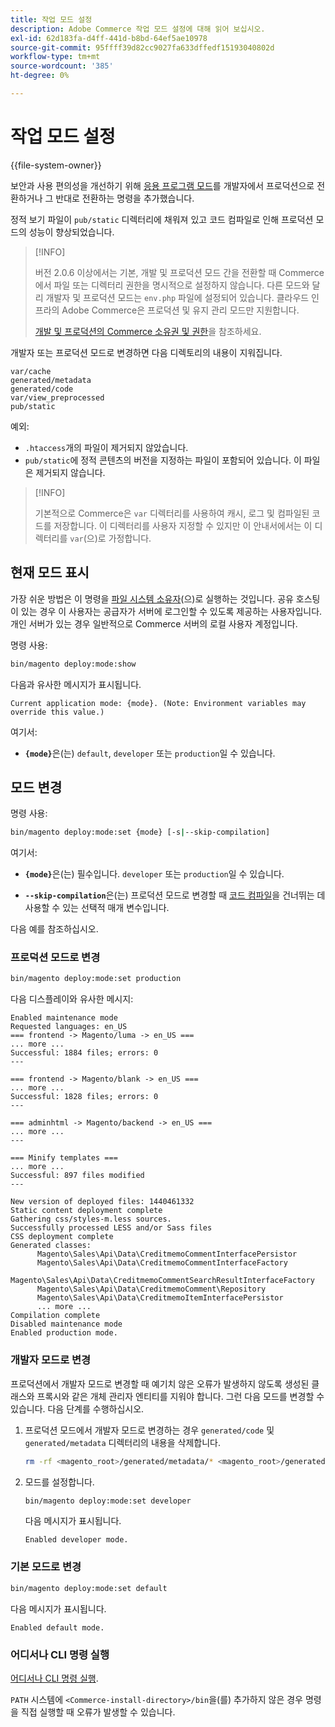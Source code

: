 ```yaml
---
title: 작업 모드 설정
description: Adobe Commerce 작업 모드 설정에 대해 읽어 보십시오.
exl-id: 62d183fa-d4ff-441d-b8bd-64ef5ae10978
source-git-commit: 95ffff39d82cc9027fa633dffedf15193040802d
workflow-type: tm+mt
source-wordcount: '385'
ht-degree: 0%

---
```


# 작업 모드 설정

{{file-system-owner}}

보안과 사용 편의성을 개선하기 위해 [응용 프로그램 모드](../bootstrap/application-modes.md)를 개발자에서 프로덕션으로 전환하거나 그 반대로 전환하는 명령을 추가했습니다.

정적 보기 파일이 `pub/static` 디렉터리에 채워져 있고 코드 컴파일로 인해 프로덕션 모드의 성능이 향상되었습니다.

>[!INFO]
>
>버전 2.0.6 이상에서는 기본, 개발 및 프로덕션 모드 간을 전환할 때 Commerce에서 파일 또는 디렉터리 권한을 명시적으로 설정하지 않습니다. 다른 모드와 달리 개발자 및 프로덕션 모드는 `env.php` 파일에 설정되어 있습니다. 클라우드 인프라의 Adobe Commerce은 프로덕션 및 유지 관리 모드만 지원합니다.
>
>[개발 및 프로덕션의 Commerce 소유권 및 권한](../deployment/file-system-permissions.md)을 참조하세요.

개발자 또는 프로덕션 모드로 변경하면 다음 디렉토리의 내용이 지워집니다.

```terminal
var/cache
generated/metadata
generated/code
var/view_preprocessed
pub/static
```

예외:

- `.htaccess`개의 파일이 제거되지 않았습니다.
- `pub/static`에 정적 콘텐츠의 버전을 지정하는 파일이 포함되어 있습니다. 이 파일은 제거되지 않습니다.

>[!INFO]
>
>기본적으로 Commerce은 `var` 디렉터리를 사용하여 캐시, 로그 및 컴파일된 코드를 저장합니다. 이 디렉터리를 사용자 지정할 수 있지만 이 안내서에서는 이 디렉터리를 `var`(으)로 가정합니다.

## 현재 모드 표시

가장 쉬운 방법은 이 명령을 [파일 시스템 소유자](../../installation/prerequisites/file-system/overview.md)(으)로 실행하는 것입니다. 공유 호스팅이 있는 경우 이 사용자는 공급자가 서버에 로그인할 수 있도록 제공하는 사용자입니다. 개인 서버가 있는 경우 일반적으로 Commerce 서버의 로컬 사용자 계정입니다.

명령 사용:

```bash
bin/magento deploy:mode:show
```

다음과 유사한 메시지가 표시됩니다.

```terminal
Current application mode: {mode}. (Note: Environment variables may override this value.)
```

여기서:

- **`{mode}`**&#x200B;은(는) `default`, `developer` 또는 `production`일 수 있습니다.

## 모드 변경

명령 사용:

```bash
bin/magento deploy:mode:set {mode} [-s|--skip-compilation]
```

여기서:

- **`{mode}`**&#x200B;은(는) 필수입니다. `developer` 또는 `production`일 수 있습니다.

- **`--skip-compilation`**&#x200B;은(는) 프로덕션 모드로 변경할 때 [코드 컴파일](../cli/code-compiler.md)을 건너뛰는 데 사용할 수 있는 선택적 매개 변수입니다.

다음 예를 참조하십시오.

### 프로덕션 모드로 변경

```bash
bin/magento deploy:mode:set production
```

다음 디스플레이와 유사한 메시지:

```terminal
Enabled maintenance mode
Requested languages: en_US
=== frontend -> Magento/luma -> en_US ===
... more ...
Successful: 1884 files; errors: 0
---

=== frontend -> Magento/blank -> en_US ===
... more ...
Successful: 1828 files; errors: 0
---

=== adminhtml -> Magento/backend -> en_US ===
... more ...
---

=== Minify templates ===
... more ...
Successful: 897 files modified
---

New version of deployed files: 1440461332
Static content deployment complete
Gathering css/styles-m.less sources.
Successfully processed LESS and/or Sass files
CSS deployment complete
Generated classes:
      Magento\Sales\Api\Data\CreditmemoCommentInterfacePersistor
      Magento\Sales\Api\Data\CreditmemoCommentInterfaceFactory
      Magento\Sales\Api\Data\CreditmemoCommentSearchResultInterfaceFactory
      Magento\Sales\Api\Data\CreditmemoComment\Repository
      Magento\Sales\Api\Data\CreditmemoItemInterfacePersistor
      ... more ...
Compilation complete
Disabled maintenance mode
Enabled production mode.
```

### 개발자 모드로 변경

프로덕션에서 개발자 모드로 변경할 때 예기치 않은 오류가 발생하지 않도록 생성된 클래스와 프록시와 같은 개체 관리자 엔티티를 지워야 합니다. 그런 다음 모드를 변경할 수 있습니다. 다음 단계를 수행하십시오.

1. 프로덕션 모드에서 개발자 모드로 변경하는 경우 `generated/code` 및 `generated/metadata` 디렉터리의 내용을 삭제합니다.

   ```bash
   rm -rf <magento_root>/generated/metadata/* <magento_root>/generated/code/*
   ```

1. 모드를 설정합니다.

   ```bash
   bin/magento deploy:mode:set developer
   ```

   다음 메시지가 표시됩니다.

   ```terminal
   Enabled developer mode.
   ```

### 기본 모드로 변경

```bash
bin/magento deploy:mode:set default
```

다음 메시지가 표시됩니다.

```terminal
Enabled default mode.
```

### 어디서나 CLI 명령 실행

[어디서나 CLI 명령 실행](../cli/config-cli.md#config-install-cli-first).

`PATH` 시스템에 `<Commerce-install-directory>/bin`을(를) 추가하지 않은 경우 명령을 직접 실행할 때 오류가 발생할 수 있습니다.
